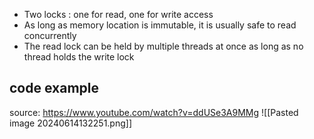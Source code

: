 - Two locks : one for read, one for write access
- As long as memory location is immutable, it is usually safe to read concurrently
- The read lock can be held by multiple threads at once as long as no thread holds the write lock
## code example
source: https://www.youtube.com/watch?v=ddUSe3A9MMg
![[Pasted image 20240614132251.png]]